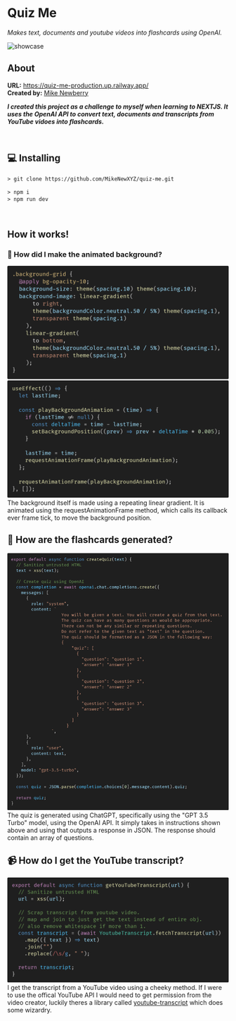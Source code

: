 # Quiz Me

_Makes text, documents and youtube videos into flashcards using OpenAI._

![showcase](./assets/showcase.gif)

## About

**URL:** https://quiz-me-production.up.railway.app/ <br>
**Created by:** [Mike Newberry](https://github.com/MikeNewXYZ)

**_I created this project as a challenge to myself when learning to NEXTJS. It uses the OpenAI API to convert text, documents and transcripts from YouTube vidoes into flashcards._**

</br>

## 💻 Installing

```console
> git clone https://github.com/MikeNewXYZ/quiz-me.git
```

```console
> npm i
> npm run dev
```

</br>

## How it works!

### 🎨 How did I make the animated background?

[![css animated background](./assets/css-animated-background.png)](./app/globals.css)
[![js animated background](./assets/js-animated-background.png)](./components/background/background.js)
The background itself is made using a repeating linear gradient. It is animated using the requestAnimationFrame method, which calls its callback ever frame tick, to move the background position.

## 🤖 How are the flashcards generated?

[![create quiz](./assets/create-quiz.png)](./lib/createQuiz.js)
The quiz is generated using ChatGPT, specifically using the "GPT 3.5 Turbo" model, using the OpenAI API. It simply takes in instructions shown above and using that outputs a response in JSON. The response should contain an array of questions.

## 📹 How do I get the YouTube transcript?

[![youtube transcript](./assets/get-youtube-transcript.png)](./lib/getYouTubeTranscript.js)
I get the transcript from a YouTube video using a cheeky method. If I were to use the offical YouTube API I would need to get permission from the video creator, luckily theres a library called [youtube-transcript](https://www.npmjs.com/package/youtube-transcript) which does some wizardry.
